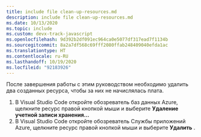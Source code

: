 ```yaml
---
title: include file clean-up-resources.md
description: include file clean-up-resources.md
ms.date: 10/13/2020
ms.topic: include
ms.custom: devx-track-javascript
ms.openlocfilehash: 9d392b2df091ec964ca0e5077df317ead7f1134b
ms.sourcegitcommit: 8a2a7df568c69fff2080ffab248409040efda1ac
ms.translationtype: HT
ms.contentlocale: ru-RU
ms.lasthandoff: 10/19/2020
ms.locfileid: "92183926"
---
```

После завершения работы с этим руководством необходимо удалить два созданных ресурса, чтобы за них не начислялась плата. 

1. В Visual Studio Code откройте обозреватель баз данных Azure, щелкните ресурс правой кнопкой мыши и выберите **Удаление учетной записи хранения…**
1. В Visual Studio Code откройте обозреватель Службы приложений Azure, щелкните ресурс правой кнопкой мыши и выберите **Удалить** .

